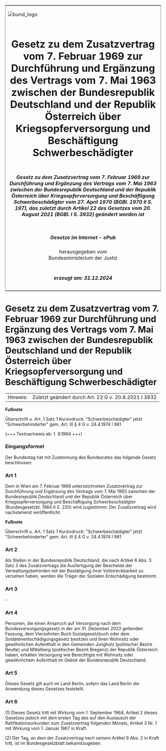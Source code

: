 <span id="DECKBLATT.html"></span>

<table border="0" frame="border" width="100%">

<tr valign="top">

<td align="left">

![bund\_logo](BfJ_2021_Web_de_de.gif)

</td>

<td align="right">

 

</td>

</tr>

<tr align="center" valign="middle">

<td colspan="2">

# Gesetz zu dem Zusatzvertrag vom 7. Februar 1969 zur Durchführung und Ergänzung des Vertrags vom 7. Mai 1963 zwischen der Bundesrepublik Deutschland und der Republik Österreich über Kriegsopferversorgung und Beschäftigung Schwerbeschädigter

</td>

</tr>

<tr align="center" valign="middle">

<td colspan="2">

##### Gesetz zu dem Zusatzvertrag vom 7. Februar 1969 zur Durchführung und Ergänzung des Vertrags vom 7. Mai 1963 zwischen der Bundesrepublik Deutschland und der Republik Österreich über Kriegsopferversorgung und Beschäftigung Schwerbeschädigter vom 27. April 1970 (BGBl. 1970 II S. 197), das zuletzt durch Artikel 22 des Gesetzes vom 20. August 2021 (BGBl. I S. 3932) geändert worden ist

</td>

</tr>

<tr align="center" valign="middle">

<td colspan="2">

  
  

##### Gesetze im Internet - ePub  
  
herausgegeben vom  
Bundesministerium der Justiz

</td>

</tr>

<tr align="center" valign="bottom">

<td colspan="2">

  
  

##### erzeugt am: 31.12.2024

</td>

</tr>

</table>

<span id="BJNR201970970.html"></span>

# Gesetz zu dem Zusatzvertrag vom 7. Februar 1969 zur Durchführung und Ergänzung des Vertrags vom 7. Mai 1963 zwischen der Bundesrepublik Deutschland und der Republik Österreich über Kriegsopferversorgung und Beschäftigung Schwerbeschädigter

<div>

<div class="jnhtml">

|          |                                                      |
| -------- | ---------------------------------------------------- |
| Hinweis: | Zuletzt geändert durch Art. 22 G v. 20.8.2021 I 3932 |

</div>

</div>

<div>

  
**Fußnote**

<div class="jnhtml">

<div>

<div class="jurAbsatz">

Überschrift u. Art. 1 Satz 1 Kursivdruck: "Schwerbeschädigter" jetzt
"Schwerbehinderter" gem. Art. III § 4 G v. 24.4.1974 I 981  
  
(+++ Textnachweis ab: 1. 9.1964 +++)

</div>

</div>

</div>

</div>

<span id="BJNR201970970BJNE000100314.html"></span>

### Eingangsformel  

<div>

<div class="jnhtml">

<div>

<div class="jurAbsatz">

Der Bundestag hat mit Zustimmung des Bundesrates das folgende Gesetz
beschlossen:

</div>

</div>

</div>

</div>

<span id="BJNR201970970BJNE000200314.html"></span>

### Art 1  

<div>

<div class="jnhtml">

<div>

<div class="jurAbsatz">

Dem in Wien am 7. Februar 1969 unterzeichneten Zusatzvertrag zur
Durchführung und Ergänzung des Vertrags vom 7. Mai 1963 zwischen der
Bundesrepublik Deutschland und der Republik Österreich über
Kriegsopferversorgung und Beschäftigung
<span style="font-style:italic;">Schwerbeschädigter</span>
(Bundesgesetzbl. 1964 II S. 220) wird zugestimmt. Der Zusatzvertrag wird
nachstehend veröffentlicht.

</div>

</div>

</div>

</div>

<div>

  
**Fußnote**

<div class="jnhtml">

<div>

<div class="jurAbsatz">

Überschrift u. Art. 1 Satz 1 Kursivdruck: "Schwerbeschädigter" jetzt
"Schwerbehinderter" gem. Art. III § 4 G v. 24.4.1974 I 981

</div>

</div>

</div>

</div>

<span id="BJNR201970970BJNE000301126.html"></span>

### Art 2  

<div>

<div class="jnhtml">

<div>

<div class="jurAbsatz">

Als Stellen in der Bundesrepublik Deutschland, die nach Artikel 6 Abs. 3
Satz 3 des Zusatzvertrags die Ausfertigung der Bescheide der
Verwaltungsbehörden mit der Bestätigung ihrer Vollstreckbarkeit zu
versehen haben, werden die Träger der Sozialen Entschädigung bestimmt.

</div>

</div>

</div>

</div>

<span id="BJNR201970970BJNE000400314.html"></span>

### Art 3  

<div>

<div class="jnhtml">

<div>

<div class="jurAbsatz">

\-

</div>

</div>

</div>

</div>

<span id="BJNR201970970BJNE000502126.html"></span>

### Art 4  

<div>

<div class="jnhtml">

<div>

<div class="jurAbsatz">

Personen, die einen Anspruch auf Versorgung nach dem
Bundesversorgungsgesetz in der am 31. Dezember 2023 geltenden Fassung,
dem Vierzehnten Buch Sozialgesetzbuch oder dem
Soldatenentschädigungsgesetz besitzen und ihren Wohnsitz oder
gewöhnlichen Aufenthalt in den Gemeinden Jungholz (politischer Bezirk
Reutte) und Mittelberg (politischer Bezirk Bregenz) der Republik
Österreich haben, erhalten Versorgung wie Berechtigte mit Wohnsitz oder
gewöhnlichem Aufenthalt im Gebiet der Bundesrepublik Deutschland.

</div>

</div>

</div>

</div>

<span id="BJNR201970970BJNE000600314.html"></span>

### Art 5  

<div>

<div class="jnhtml">

<div>

<div class="jurAbsatz">

Dieses Gesetz gilt auch im Land Berlin, sofern das Land Berlin die
Anwendung dieses Gesetzes feststellt.

</div>

</div>

</div>

</div>

<span id="BJNR201970970BJNE000700314.html"></span>

### Art 6  

<div>

<div class="jnhtml">

<div>

<div class="jurAbsatz">

(1) Dieses Gesetz tritt mit Wirkung vom 1. September 1964, Artikel 2
dieses Gesetzes jedoch mit dem ersten Tag des auf den Austausch der
Ratifikationsurkunden zum Zusatzvertrag folgenden Monats, Artikel 3 Nr.
1 mit Wirkung vom 1. Januar 1967 in Kraft.

</div>

<div class="jurAbsatz">

(2) Der Tag, an dem der Zusatzvertrag nach seinem Artikel 9 Abs. 2 in
Kraft tritt, ist im Bundesgesetzblatt bekanntzugeben.

</div>

</div>

</div>

</div>
